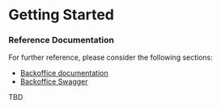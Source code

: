 # Getting Started

### Reference Documentation
For further reference, please consider the following sections:

* [Backoffice documentation]()
* [Backoffice Swagger]()

TBD